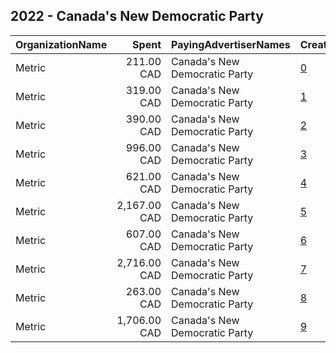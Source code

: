 ## 2022 - Canada's New Democratic Party 
|OrganizationName|Spent|PayingAdvertiserNames|CreativeUrls|Impressions|Genders|AgeBrackets|CountryCodes|BillingAddresses|CandidateBallotInformation|
|:---|---:|:---|:---|---:|:---|:---|:---|:---|:---|
|Metric|211.00 CAD|Canada's New Democratic Party|[0](https://www.snap.com/political-ads/asset/dfa6f42722495bf174899f5a6e5b82afde01472afeaa5dff629cb23eb82208a7?mediaType=mp4)|23,317||18+|canada|"2148 Eton St,Vancouver,V5L1C7,CA"|New Democratic Party of Canada|
|Metric|319.00 CAD|Canada's New Democratic Party|[1](https://www.snap.com/political-ads/asset/475f94ff473c8763547536988a47bd279f27cd9bd90a604969306a84bb9487ea?mediaType=png)|47,688||18+|canada|"2148 Eton St,Vancouver,V5L1C7,CA"|New Democratic Party of Canada|
|Metric|390.00 CAD|Canada's New Democratic Party|[2](https://www.snap.com/political-ads/asset/754d91450cece285b624fb1a11250ee796ea7e1be812dae830e430307deb80f7?mediaType=png)|61,319||18+|canada|"2148 Eton St,Vancouver,V5L1C7,CA"|New Democratic Party of Canada|
|Metric|996.00 CAD|Canada's New Democratic Party|[3](https://www.snap.com/political-ads/asset/b2102455910bd1d12394b63d32122e9699ed29d41259f8cd32a4de6fe0abeedf?mediaType=png)|161,239||18+|canada|"2148 Eton St,Vancouver,V5L1C7,CA"|New Democratic Party of Canada|
|Metric|621.00 CAD|Canada's New Democratic Party|[4](https://www.snap.com/political-ads/asset/4b4bd74a987381e5454590788a3bf9bfd3b97ec847915d7e2dd9c6a3e4278eab?mediaType=png)|63,580||18+|canada|"2148 Eton St,Vancouver,V5L1C7,CA"|New Democratic Party of Canada|
|Metric|2,167.00 CAD|Canada's New Democratic Party|[5](https://www.snap.com/political-ads/asset/696f63872d6c369bd16fb7d3aa44bc1461d1a0c35c2cfd875345e6e676292343?mediaType=png)|290,420||18+|canada|"2148 Eton St,Vancouver,V5L1C7,CA"|New Democratic Party of Canada|
|Metric|607.00 CAD|Canada's New Democratic Party|[6](https://www.snap.com/political-ads/asset/68de03ccb84798fcec164e783a6346c1fcd25fff048d781c89e8655ea7193ddc?mediaType=png)|81,440||18+|canada|"2148 Eton St,Vancouver,V5L1C7,CA"|New Democratic Party of Canada|
|Metric|2,716.00 CAD|Canada's New Democratic Party|[7](https://www.snap.com/political-ads/asset/df6d84ee01b71429df3db50d4e8a2b74cd3b3ceceb32a395bdef51e8261b3430?mediaType=png)|295,364||18+|canada|"2148 Eton St,Vancouver,V5L1C7,CA"|New Democratic Party of Canada|
|Metric|263.00 CAD|Canada's New Democratic Party|[8](https://www.snap.com/political-ads/asset/473064f4a285205b8e3c9d7f432a1fdc5280c2718eb9f878e529eb6628bdc790?mediaType=png)|35,524||18+|canada|"2148 Eton St,Vancouver,V5L1C7,CA"|New Democratic Party of Canada|
|Metric|1,706.00 CAD|Canada's New Democratic Party|[9](https://www.snap.com/political-ads/asset/6d8dfc6d2f7993a115ac7de6d201abc0e7fb258288b834246744fddd4814b99b?mediaType=png)|248,099||18+|canada|"2148 Eton St,Vancouver,V5L1C7,CA"|New Democratic Party of Canada|
